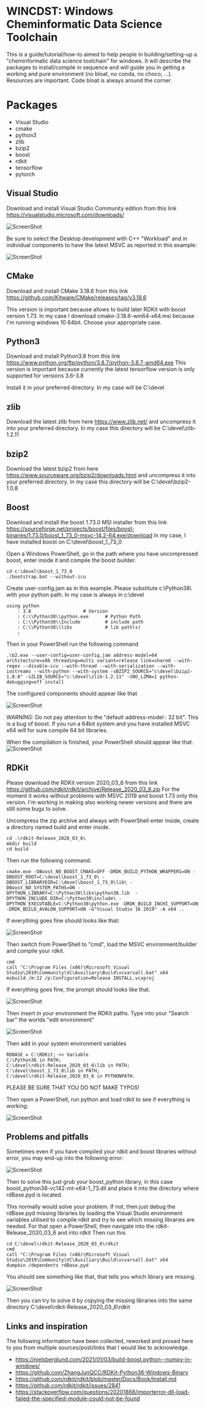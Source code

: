 # WINCDST: Windows Cheminformatic Data Science Toolchain

This is a guide/tutorial/how-to aimed to help people in
building/setting-up a "cheminformatic data science toolchain" for windows.
It will describe the packages to install/compile in sequence and
will guide you in getting a working and pure environment (no bloat, no conda, no choco, ...).
Resources are important. Code bloat is always around the corner.

# Packages
- Visual Studio
- cmake
- python3
- zlib
- bzip2
- boost
- rdkit
- tensorflow
- pytorch

Visual Studio
-------------
Download and install Visual Studio Community edition from this link https://visualstudio.microsoft.com/downloads/

![ScreenShot](https://github.com/gmrandazzo/WINCDST/blob/main/images/vs_community.png)

Be sure to select the Desktop development with C++ "Workload" and in individual components
to have the latest MSVC as reported in this example:

![ScreenShot](https://github.com/gmrandazzo/WINCDST/blob/main/images/vs_packages.png)

CMake
-----

Download and install CMake 3.18.6 from this link https://github.com/Kitware/CMake/releases/tag/v3.18.6

This version is important because allows to build later RDKit with boost version 1.73.
In my case I download cmake-3.18.6-win64-x64.msi because I'm running windows 10 64bit.
Choose your appropriate case.

Python3
-------

Download and install Python3.8 from this link https://www.python.org/ftp/python/3.8.7/python-3.8.7-amd64.exe
This version is important because currently the latest tensorflow version is only supported for versions 3.6-3.8

Install it in your preferred directory. In my case will be C:\devel

zlib
----

Download the latest zlib from here https://www.zlib.net/ and uncompress it into your preferred directory.
In my case this directory will be C:\devel\zlib-1.2.11

bzip2
-----

Download the latest bzip2 from here https://www.sourceware.org/bzip2/downloads.html and uncompress it into your preferred directory.
In my case this directory will be C:\devel\bzip2-1.0.8

Boost
-----

Download and install the boost 1.73.0 MSI installer from this link https://sourceforge.net/projects/boost/files/boost-binaries/1.73.0/boost_1_73_0-msvc-14.2-64.exe/download
In my case, I have installed boost on C:\devel\boost_1_73_0

Open a Windows PowerShell, go in the path where you have uncompressed boost, enter inside it and
compile the boost builder.

```
cd c:\devel\boost_1_73_0
./bootstrap.bat --without-icu
```

Create user-config.jam as in this example.
Please substitute c:\Python38\ with your python path.
In my case is always in c:\devel

```
using python
    : 3.8                   # Version
    : C:\\Python38\\python.exe      # Python Path
    : C:\\Python38\\Include         # include path
    : C:\\Python38\\libs            # lib path(s)
    ;
  ```

Then in your PowerShell run the following command

```
.\b2.exe --user-config=user-config.jam address-model=64 architecture=x86 threading=multi variant=release link=shared --with-regex --disable-icu --with-thread --with-serialization --with-iostreams --with-python --with-system -sBZIP2_SOURCE="c\devel\bzip2-1.0.8" -sZLIB_SOURCE="c:\devel\zlib-1.2.11" -sNO_LZMA=1 python-debugging=off install
```


The configured components should appear like that

![ScreenShot](https://github.com/gmrandazzo/WINCDST/blob/main/images/boost_components.png)

WARNING: Do not pay attention to the "default address-model : 32 bit". This is a bug of boost.
If you run a 64bit system and you have installed MSVC x64 will for sure compile 64 bit libraries.

When the compilation is finished, your PowerShell should appear like that.
![ScreenShot](https://github.com/gmrandazzo/WINCDST/blob/main/images/boost_completed.png)


RDKit
-----

Please download the RDKit version 2020_03_6 from this link https://github.com/rdkit/rdkit/archive/Release_2020_03_6.zip
For the moment it works without problems with MSVC 2019 and boost 1.73 only this version.
I'm working in making also working newer versions and there are still some bugs to solve.

Uncompress the zip archive and always with PowerShell enter inside, create a directory named build and enter inside.
```
cd .\rdkit-Release_2020_03_6\
mkdir build
cd build
```

Then run the following command:

```
cmake.exe -DBoost_NO_BOOST_CMAKE=OFF -DRDK_BUILD_PYTHON_WRAPPERS=ON -DBOOST_ROOT=C:\devel\boost_1_73_0\ -DBOOST_LIBRARYDIR=C:\devel\boost_1_73_0\lib\ -DBoost_NO_SYSTEM_PATHS=ON -DPYTHON_LIBRARY=C:\Python38\libs\python38.lib  -DPYTHON_INCLUDE_DIR=C:\Python38\include\ -DPYTHON_EXECUTABLE=C:\Python38\python.exe -DRDK_BUILD_INCHI_SUPPORT=ON -DRDK_BUILD_AVALON_SUPPORT=ON -G"Visual Studio 16 2019" -A x64 ..
```

If everything goes fine should looks like that:

![ScreenShot](https://github.com/gmrandazzo/WINCDST/blob/main/images/rdkit_config_ok.png)

Then switch from PowerShell to "cmd", load the MSVC environment/builder and compile your rdkit.

```
cmd
call "C:\Program Files (x86)\Microsoft Visual Studio\2019\Community\VC\Auxiliary\Build\vcvarsall.bat" x64
msbuild /m:12 /p:Configuration=Release INSTALL.vcxproj
```

If everything goes fine, the prompt should looks like that.

![ScreenShot](https://github.com/gmrandazzo/WINCDST/blob/main/images/rdkit_compile_ok.png)


Then insert in your environment the RDKit paths.
Type into your "Search bar" the worlds "edit environment"

![ScreenShot](https://github.com/gmrandazzo/WINCDST/blob/main/images/env_var.png)

Then add in your system environment variables
```
RDBASE = C:\RDKit; << Variable
C:\Python36 in PATH;
C:\devel\rdkit-Release_2020_03_6\lib in PATH;
C:\devel\boost_1_73_0\lib in PATH;
C:\devel\rdkit-Release_2020_03_6 in PYTHONPATH.
```

PLEASE BE SURE THAT YOU DO NOT MAKE TYPOS!


Then open a PowerShell, run python and load rdkit to see if everything is working:

![ScreenShot](https://github.com/gmrandazzo/WINCDST/blob/main/images/rdkit_test_ok.png)

Problems and pitfalls
---------------------
Sometimes even if you have compiled  your rdkit and boost libraries without error,
you may end-up into the following error:

![ScreenShot](https://github.com/gmrandazzo/WINCDST/blob/main/images/rdkit_import_error.png)


Then to solve this just grub your boost_python library, in this case boost_python38-vc142-mt-x64-1_73.dll
and place it into the directory where rdBase.pyd is located.

This normally would solve your problem. If not, then just debug the rdBase.pyd missing libraries by
loading the Visual Studio environment variables utilised to compile rdkit and try to
see which missing libraries are needed. For that open a PowerShell, then navigate into the rdkit-Release_2020_03_6 and into rdkit
Then run this

```
cd C:\devel\rdkit-Release_2020_03_6\rdkit
cmd
call "C:\Program Files (x86)\Microsoft Visual Studio\2019\Community\VC\Auxiliary\Build\vcvarsall.bat" x64
dumpbin /dependents rdBase.pyd
```

You should see something like that, that tells you which library are missing.

![ScreenShot](https://github.com/gmrandazzo/WINCDST/blob/main/images/rdkit_debug_missing_libraries.png)

Then you can try to solve it by copying the missing libraries into the same directory C:\devel\rdkit-Release_2020_03_6\rdkit

Links and inspiration
---------------------

The following information have been collected, reworked and prosed here to you
from multiple sources/post/links that I would like to acknowledge.

- https://nielsberglund.com/2021/01/03/build-boost.python--numpy-in-windows/
- https://github.com/ZhangJunQCC/RDKit-Python36-Windows-Binary
- https://github.com/rdkit/rdkit/blob/master/Docs/Book/Install.md
- https://github.com/rdkit/rdkit/issues/2841
- https://stackoverflow.com/questions/20201868/importerror-dll-load-failed-the-specified-module-could-not-be-found
